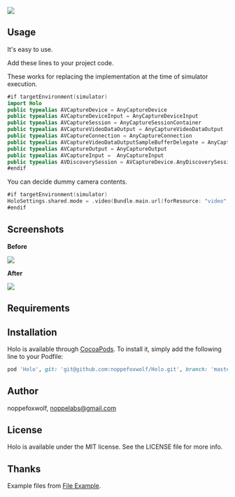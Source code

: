![](https://github.com/noppefoxwolf/Holo/blob/master/.github/Logo.png)

## Usage 

It's easy to use.

Add these lines to your project code.

These works for replacing the implementation at the time of simulator execution.

```swift
#if targetEnvironment(simulator)
import Holo
public typealias AVCaptureDevice = AnyCaptureDevice
public typealias AVCaptureDeviceInput = AnyCaptureDeviceInput
public typealias AVCaptureSession = AnyCaptureSessionContainer
public typealias AVCaptureVideoDataOutput = AnyCaptureVideoDataOutput
public typealias AVCaptureConnection = AnyCaptureConnection
public typealias AVCaptureVideoDataOutputSampleBufferDelegate = AnyCaptureVideoDataOutputSampleBufferDelegate
public typealias AVCaptureOutput = AnyCaptureOutput
public typealias AVCaptureInput =  AnyCaptureInput
public typealias AVDiscoverySession = AVCaptureDevice.AnyDiscoverySession
#endif
```

You can decide dummy camera contents.

```swift
#if targetEnvironment(simulator)
HoloSettings.shared.mode = .video(Bundle.main.url(forResource: "video", withExtension: "mp4")!)
#endif
```

## Screenshots

**Before**

![](https://github.com/noppefoxwolf/Holo/blob/master/.github/1.gif)

**After**

![](https://github.com/noppefoxwolf/Holo/blob/master/.github/2.gif)

## Requirements

## Installation

Holo is available through [CocoaPods](https://cocoapods.org). To install
it, simply add the following line to your Podfile:

```ruby
pod 'Holo', git: 'git@github.com:noppefoxwolf/Holo.git', branch: 'master'
```

## Author

noppefoxwolf, noppelabs@gmail.com

## License

Holo is available under the MIT license. See the LICENSE file for more info.

## Thanks

Example files from [File Example](https://file-examples.com/index.php).
